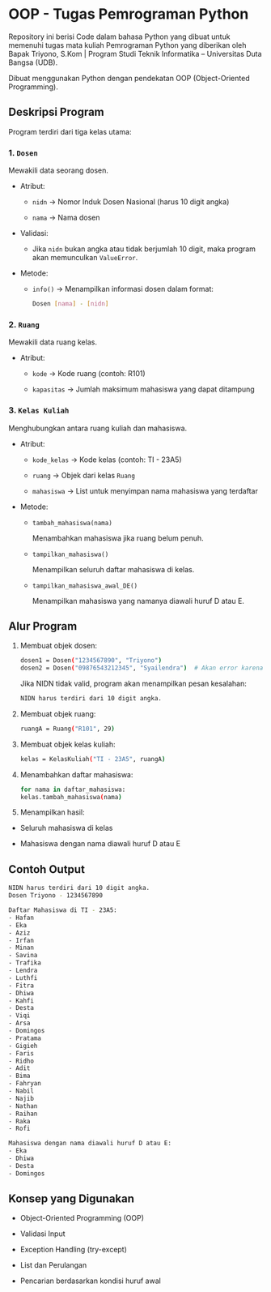 # OOP - Tugas Pemrograman Python

Repository ini berisi Code dalam bahasa Python yang dibuat untuk memenuhi tugas mata kuliah Pemrograman Python yang diberikan oleh Bapak Triyono, S.Kom | Program Studi Teknik Informatika – Universitas Duta Bangsa (UDB).

Dibuat menggunakan Python dengan pendekatan OOP (Object-Oriented Programming).


## Deskripsi Program

Program terdiri dari tiga kelas utama:

### 1. `Dosen`
Mewakili data seorang dosen.

 - Atribut:

    - `nidn` → Nomor Induk Dosen Nasional (harus 10 digit angka)

    -  `nama` → Nama dosen

 - Validasi:

    - Jika `nidn` bukan angka atau tidak berjumlah 10 digit, maka program akan memunculkan `ValueError`.

 - Metode:

    - `info()` → Menampilkan informasi dosen dalam format:
      
      ```bash
      Dosen [nama] - [nidn]
      ```

### 2. `Ruang`

Mewakili data ruang kelas.

 - Atribut:

    - `kode` → Kode ruang (contoh: R101)

    - `kapasitas` → Jumlah maksimum mahasiswa yang dapat ditampung

### 3. `Kelas Kuliah`

Menghubungkan antara ruang kuliah dan mahasiswa.

 - Atribut:

    - `kode_kelas` → Kode kelas (contoh: TI - 23A5)

    - `ruang` → Objek dari kelas `Ruang`

    - `mahasiswa` → List untuk menyimpan nama mahasiswa yang terdaftar

 -  Metode:

    - `tambah_mahasiswa(nama)`
      
      Menambahkan mahasiswa jika ruang belum penuh.

    - `tampilkan_mahasiswa()`

      Menampilkan seluruh daftar mahasiswa di kelas.

    - `tampilkan_mahasiswa_awal_DE()`
   
      Menampilkan mahasiswa yang namanya diawali huruf D atau E.

## Alur Program

1. Membuat objek dosen:
   
   ```bash
   dosen1 = Dosen("1234567890", "Triyono")
   dosen2 = Dosen("09876543212345", "Syailendra")  # Akan error karena NIDN lebih dari 10 digit
   ```

   Jika NIDN tidak valid, program akan menampilkan pesan kesalahan:

   ```bash
   NIDN harus terdiri dari 10 digit angka.
   ```

2. Membuat objek ruang:

   ```bash
   ruangA = Ruang("R101", 29)
   ```
   
3. Membuat objek kelas kuliah:

   ```bash
   kelas = KelasKuliah("TI - 23A5", ruangA)
   ```
   
4. Menambahkan daftar mahasiswa:

   ```bash
   for nama in daftar_mahasiswa:
   kelas.tambah_mahasiswa(nama)
   ```
   
5. Menampilkan hasil:

  - Seluruh mahasiswa di kelas

  - Mahasiswa dengan nama diawali huruf D atau E

## Contoh Output

```bash
NIDN harus terdiri dari 10 digit angka.
Dosen Triyono - 1234567890

Daftar Mahasiswa di TI - 23A5:
- Hafan
- Eka
- Aziz
- Irfan
- Minan
- Savina
- Trafika
- Lendra
- Luthfi
- Fitra
- Dhiwa
- Kahfi
- Desta
- Viqi
- Arsa
- Domingos
- Pratama
- Gigieh
- Faris
- Ridho
- Adit
- Bima
- Fahryan
- Nabil
- Najib
- Nathan
- Raihan
- Raka
- Rofi

Mahasiswa dengan nama diawali huruf D atau E:
- Eka
- Dhiwa
- Desta
- Domingos
```

## Konsep yang Digunakan

 - Object-Oriented Programming (OOP)

 - Validasi Input

 - Exception Handling (try-except)

 -  List dan Perulangan

 - Pencarian berdasarkan kondisi huruf awal

